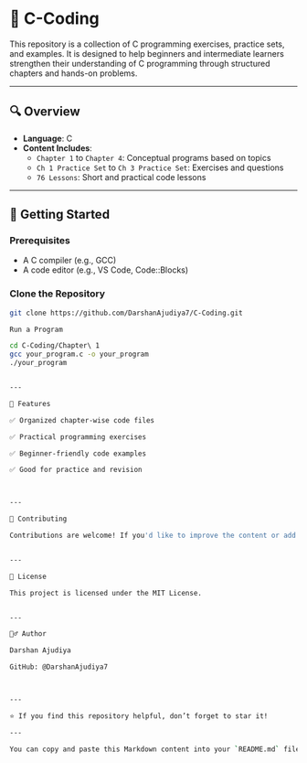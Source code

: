 

# 📘 C-Coding

This repository is a collection of C programming exercises, practice sets, and examples. It is designed to help beginners and intermediate learners strengthen their understanding of C programming through structured chapters and hands-on problems.

---

## 🔍 Overview

- **Language**: C
- **Content Includes**:
  - `Chapter 1` to `Chapter 4`: Conceptual programs based on topics
  - `Ch 1 Practice Set` to `Ch 3 Practice Set`: Exercises and questions
  - `76 Lessons`: Short and practical code lessons

---

## 🚀 Getting Started

### Prerequisites

- A C compiler (e.g., GCC)
- A code editor (e.g., VS Code, Code::Blocks)

### Clone the Repository

```bash
git clone https://github.com/DarshanAjudiya7/C-Coding.git

Run a Program

cd C-Coding/Chapter\ 1
gcc your_program.c -o your_program
./your_program


---

🧰 Features

✅ Organized chapter-wise code files

✅ Practical programming exercises

✅ Beginner-friendly code examples

✅ Good for practice and revision



---

🤝 Contributing

Contributions are welcome! If you'd like to improve the content or add new programs, please fork the repository and submit a pull request. For major changes, open an issue first to discuss what you'd like to change.


---

📜 License

This project is licensed under the MIT License.


---

🙋‍♂️ Author

Darshan Ajudiya

GitHub: @DarshanAjudiya7



---

⭐️ If you find this repository helpful, don’t forget to star it!

---

You can copy and paste this Markdown content into your `README.md` file in the root of your repository. Let me know if you'd like to add a **logo, badges, or images** for an even more attractive look!

